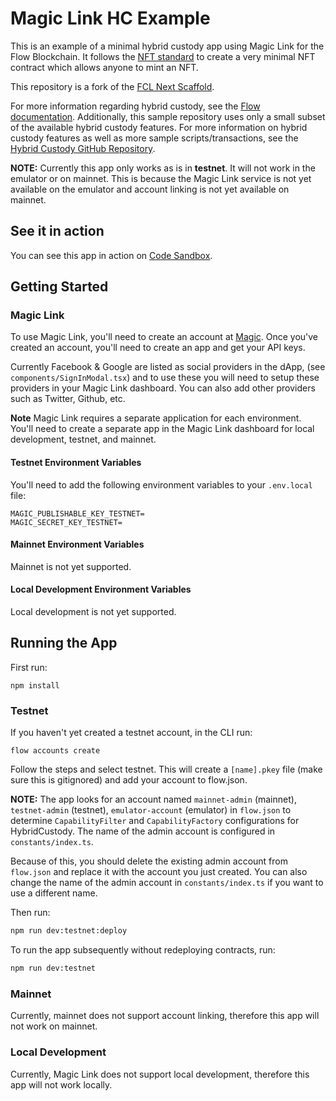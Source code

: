 # Magic Link HC Example

This is an example of a minimal hybrid custody app using Magic Link for the Flow Blockchain. It follows the [NFT standard](https://github.com/onflow/flow-nft) to create a very minimal NFT contract which allows anyone to mint an NFT.

This repository is a fork of the [FCL Next Scaffold](https://github.com/chasefleming/fcl-next-scaffold).

For more information regarding hybrid custody, see the [Flow documentation](https://docs.onflow.org/concepts/hybrid-custody/). Additionally, this sample repository uses only a small subset of the available hybrid custody features. For more information on hybrid custody features as well as more sample scripts/transactions, see the [Hybrid Custody GitHub Repository](https://github.com/onflow/hybrid-custody/).

**NOTE:** Currently this app only works as is in **testnet**. It will not work in the emulator or on mainnet. This is because the Magic Link service is not yet available on the emulator and account linking is not yet available on mainnet.

## See it in action

You can see this app in action on [Code Sandbox](https://codesandbox.io/p/github/jribbink/magic-link-hc-sample/main).

## Getting Started

### Magic Link

To use Magic Link, you'll need to create an account at [Magic](https://magic.link/). Once you've created an account, you'll need to create an app and get your API keys.

Currently Facebook & Google are listed as social providers in the dApp, (see `components/SignInModal.tsx`) and to use these you will need to setup these providers in your Magic Link dashboard. You can also add other providers such as Twitter, Github, etc.

**Note** Magic Link requires a separate application for each environment. You'll need to create a separate app in the Magic Link dashboard for local development, testnet, and mainnet.

#### Testnet Environment Variables

You'll need to add the following environment variables to your `.env.local` file:

```
MAGIC_PUBLISHABLE_KEY_TESTNET=
MAGIC_SECRET_KEY_TESTNET=
```

#### Mainnet Environment Variables

Mainnet is not yet supported.

#### Local Development Environment Variables

Local development is not yet supported.

## Running the App

First run:

```
npm install
```

### Testnet

If you haven't yet created a testnet account, in the CLI run:

```
flow accounts create
```

Follow the steps and select testnet. This will create a `[name].pkey` file (make sure this is gitignored) and add your account to flow.json.

**NOTE:** The app looks for an account named `mainnet-admin` (mainnet), `testnet-admin` (testnet), `emulator-account` (emulator) in `flow.json` to determine `CapabilityFilter` and `CapabilityFactory` configurations for HybridCustody. The name of the admin account is configured in `constants/index.ts`.

Because of this, you should delete the existing admin account from `flow.json` and replace it with the account you just created. You can also change the name of the admin account in `constants/index.ts` if you want to use a different name.

Then run:

```sh
npm run dev:testnet:deploy
```

To run the app subsequently without redeploying contracts, run:

```sh
npm run dev:testnet
```

### Mainnet

Currently, mainnet does not support account linking, therefore this app will not work on mainnet.

### Local Development

Currently, Magic Link does not support local development, therefore this app will not work locally.
